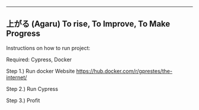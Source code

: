 ---------------------------
上がる (Agaru) To rise, To Improve, To Make Progress
---------------------------

Instructions on how to run project:

Required: Cypress, Docker

Step 1.) Run docker Website https://hub.docker.com/r/gprestes/the-internet/

Step 2.) Run Cypress

Step 3.) Profit
